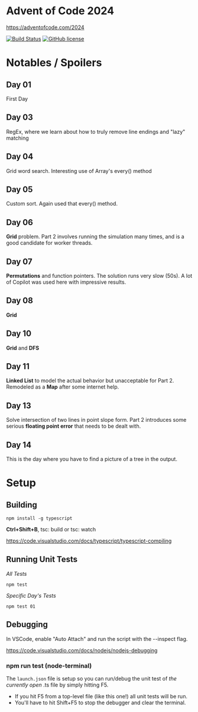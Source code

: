 # Advent of Code 2024
https://adventofcode.com/2024

[![Build Status](https://github.com/cp4r3z/adventofcode-ts-2024/actions/workflows/node.js.yml/badge.svg)](https://github.com/cp4r3z/adventofcode-ts-2024/actions)
[![GitHub license](https://img.shields.io/badge/license-MIT-blue.svg)](https://raw.githubusercontent.com/cp4r3z/adventofcode-ts-2024/main/LICENSE)

# Notables / Spoilers

## Day 01
First Day

## Day 03
RegEx, where we learn about how to truly remove line endings and "lazy" matching

## Day 04
Grid word search. Interesting use of Array's every() method

## Day 05
Custom sort. Again used that every() method.

## Day 06
**Grid** problem. Part 2 involves running the simulation many times, and is a good candidate for worker threads.

## Day 07
**Permutations** and function pointers. The solution runs very slow (50s). A lot of Copilot was used here with impressive results.

## Day 08
**Grid**

## Day 10
**Grid** and **DFS**

## Day 11
**Linked List** to model the actual behavior but unacceptable for Part 2. Remodeled as a **Map** after some internet help.

## Day 13
Solve intersection of two lines in point slope form. Part 2 introduces some serious **floating point error** that needs to be dealt with.

## Day 14
This is the day where you have to find a picture of a tree in the output.

# Setup

## Building

```
npm install -g typescript
```

**Ctrl+Shift+B**, tsc: build or tsc: watch

https://code.visualstudio.com/docs/typescript/typescript-compiling

## Running Unit Tests

*All Tests*
```shell
npm test
```
*Specific Day's Tests*
```shell
npm test 01
```
## Debugging

In VSCode, enable "Auto Attach" and run the script with the --inspect flag.

https://code.visualstudio.com/docs/nodejs/nodejs-debugging

### npm run test (node-terminal)

The `launch.json` file is setup so you can run/debug the unit test of *the currently open* .ts file by simply hitting F5. 

* If you hit F5 from a top-level file (like this one!) all unit tests will be run.
* You'll have to hit Shift+F5 to stop the debugger and clear the terminal.
